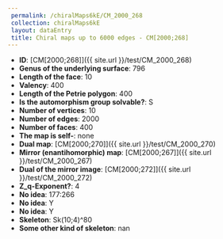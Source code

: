 ```yaml
--- 
 permalink: /chiralMaps6kE/CM_2000_268 
 collection: chiralMaps6kE
 layout: dataEntry
 title: Chiral maps up to 6000 edges - CM[2000;268]
---
```


- **ID**: [CM[2000;268]]({{ site.url }}/test/CM_2000_268)
- **Genus of the underlying surface**: 796
- **Length of the face**: 10
- **Valency**: 400
- **Length of the Petrie polygon**: 400
- **Is the automorphism group solvable?**: S
- **Number of vertices**: 10
- **Number of edges**: 2000
- **Number of faces**: 400
- **The map is self-**: none
- **Dual map**: [CM[2000;270]]({{ site.url }}/test/CM_2000_270)
- **Mirror (enantihomorphic) map**: [CM[2000;267]]({{ site.url }}/test/CM_2000_267)
- **Dual of the mirror image**: [CM[2000;272]]({{ site.url }}/test/CM_2000_272)
- **Z_q-Exponent?**: 4
- **No idea**:  177:266
- **No idea**: Y
- **No idea**: Y
- **Skeleton**: Sk(10;4)^80
- **Some other kind of skeleton**: nan
